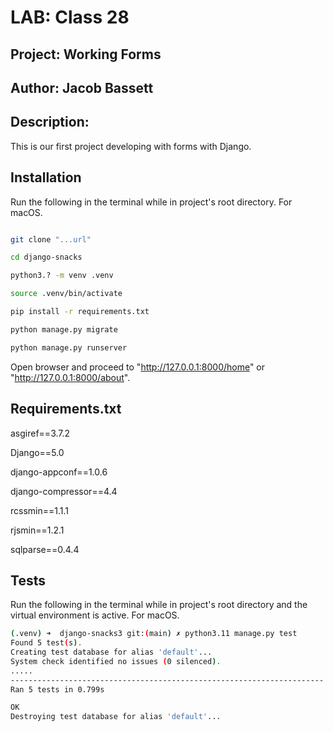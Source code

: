 # LAB: Class 28


## Project: Working Forms


## Author: Jacob Bassett


## Description: 

This is our first project developing with forms with Django.


## Installation


Run the following in the terminal while in project's root directory. For macOS.


```bash

git clone "...url"

cd django-snacks

python3.? -m venv .venv

source .venv/bin/activate

pip install -r requirements.txt

python manage.py migrate

python manage.py runserver

```


Open browser and proceed to "http://127.0.0.1:8000/home" or "http://127.0.0.1:8000/about".


## Requirements.txt

asgiref==3.7.2

Django==5.0

django-appconf==1.0.6

django-compressor==4.4

rcssmin==1.1.1

rjsmin==1.2.1

sqlparse==0.4.4


## Tests


Run the following in the terminal while in project's root directory and the virtual environment is active. For macOS.


```bash
(.venv) ➜  django-snacks3 git:(main) ✗ python3.11 manage.py test
Found 5 test(s).
Creating test database for alias 'default'...
System check identified no issues (0 silenced).
.....
----------------------------------------------------------------------
Ran 5 tests in 0.799s

OK
Destroying test database for alias 'default'...
```